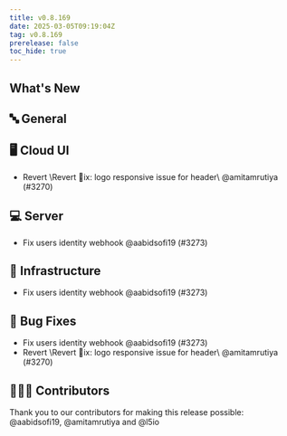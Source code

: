 ```yaml
---
title: v0.8.169
date: 2025-03-05T09:19:04Z
tag: v0.8.169
prerelease: false
toc_hide: true
---
```


## What's New
## 🔤 General
## 🖥 Cloud UI

- Revert \Revert ix: logo responsive issue for header\ @amitamrutiya (#3270)

## 💻 Server

- Fix  users identity webhook @aabidsofi19 (#3273)

## 🦴 Infrastructure

- Fix  users identity webhook @aabidsofi19 (#3273)

## 🐛 Bug Fixes

- Fix  users identity webhook @aabidsofi19 (#3273)
- Revert \Revert ix: logo responsive issue for header\ @amitamrutiya (#3270)

## 👨🏽‍💻 Contributors

Thank you to our contributors for making this release possible:
@aabidsofi19, @amitamrutiya and @l5io

